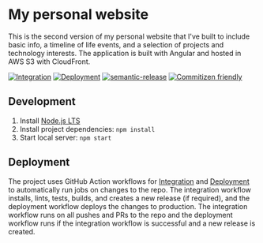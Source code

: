 # My personal website

This is the second version of my personal website that I've built to include basic info, a timeline of life events, and a selection of projects and technology interests. The application is built with Angular and hosted in AWS S3 with CloudFront.

[![Integration](https://github.com/daneisburgh/daneisburgh.com/actions/workflows/integration.yml/badge.svg)](https://github.com/daneisburgh/daneisburgh.com/actions/workflows/integration.yml)
[![Deployment](https://github.com/daneisburgh/daneisburgh.com/actions/workflows/deployment.yml/badge.svg)](https://github.com/daneisburgh/daneisburgh.com/actions/workflows/deployment.yml)
[![semantic-release](https://img.shields.io/badge/%20%20%F0%9F%93%A6%F0%9F%9A%80-semantic--release-e10079.svg)](https://github.com/semantic-release/semantic-release)
[![Commitizen friendly](https://img.shields.io/badge/commitizen-friendly-brightgreen.svg)](http://commitizen.github.io/cz-cli/)

## Development

1. Install [Node.js LTS](https://nodejs.org/en/download/)
2. Install project dependencies: `npm install`
3. Start local server: `npm start`

## Deployment

The project uses GitHub Action workflows for [Integration](https://github.com/daneisburgh/daneisburgh.com/actions/workflows/integration.yml) and [Deployment](https://github.com/daneisburgh/daneisburgh.com/actions/workflows/deployment.yml) to automatically run jobs on changes to the repo.
The integration workflow installs, lints, tests, builds, and creates a new release (if required), and the deployment workflow deploys the changes to production. The integration workflow runs on all pushes and PRs to the repo and the deployment workflow runs if the integration workflow is successful and a new release is created.
